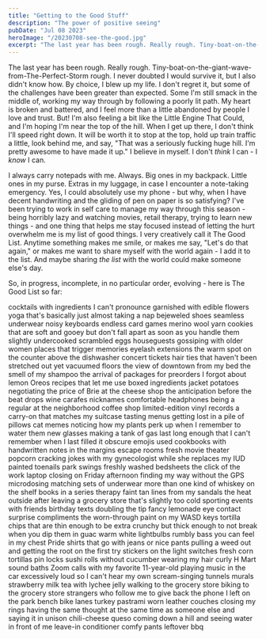 ```yaml
---
title: "Getting to the Good Stuff"
description: "The power of positive seeing"
pubDate: "Jul 08 2023"
heroImage: "/20230708-see-the-good.jpg"
excerpt: "The last year has been rough. Really rough. Tiny-boat-on-the-giant-wave-from-The-Perfect-Storm rough. I never doubted I would survive it, but I also didn't know how. By choice, I blew up my life. I don't regret it, but some of the challenges have been greater than expected. Some I'm still smack in the middle of, working my way through by following a poorly lit path."
---
```


The last year has been rough. Really rough. Tiny-boat-on-the-giant-wave-from-The-Perfect-Storm rough. I never doubted I would survive it, but I also didn't know how. By choice, I blew up my life. I don't regret it, but some of the challenges have been greater than expected. Some I'm still smack in the middle of, working my way through by following a poorly lit path. My heart is broken and battered, and I feel more than a little abandoned by people I love and trust. But! I'm also feeling a bit like the Little Engine That Could, and I'm hoping I'm near the top of the hill. When I get up there, I don't think I'll speed right down. It will be worth it to stop at the top, hold up train traffic a little, look behind me, and say, "That was a seriously fucking huge hill. I'm pretty awesome to have made it up." I believe in myself. I don't *think* I can - I *know* I can.

I always carry notepads with me. Always. Big ones in my backpack. Little ones in my purse. Extras in my luggage, in case I encounter a note-taking emergency. Yes, I could absolutely use my phone - but why, when I have decent handwriting and the gliding of pen on paper is so satisfying? I've been trying to work in self care to manage my way through this season - being horribly lazy and watching movies, retail therapy, trying to learn new things - and one thing that helps me stay focused instead of letting the hurt overwhelm me is my list of good things. I very creatively call it The Good List. Anytime something makes me smile, or makes me say, "Let's do that again," or makes me want to share myself with the world again - I add it to the list. And maybe sharing *the list* with the world could make someone else's day.

So, in progress, incomplete, in no particular order, evolving - here is The Good List so far:

cocktails with ingredients I can't pronounce garnished with edible flowers
yoga that's basically just almost taking a nap
bejeweled shoes
seamless underwear
noisy keyboards
endless card games
merino wool yarn
cookies that are soft and gooey but don't fall apart as soon as you handle them
slightly undercooked scrambled eggs
houseguests
gossiping with older women
places that trigger memories
eyelash extensions
the warm spot on the counter above the dishwasher
concert tickets
hair ties that haven't been stretched out yet
vacuumed floors
the view of downtown from my bed
the smell of my shampoo
the arrival of packages for preorders I forgot about
lemon Oreos
recipes that let me use boxed ingredients
jacket potatoes
negotiating the price of Brie at the cheese shop
the anticipation before the beat drops
wine carafes
nicknames
comfortable headphones
being a regular at the neighborhood coffee shop
limited-edition vinyl records
a carry-on that matches my suitcase
tasting menus
getting lost in a pile of pillows
cat memes
noticing how my plants perk up when I remember to water them
new glasses
making a tank of gas last long enough that I can't remember when I last filled it
obscure emojis
used cookbooks with handwritten notes in the margins
escape rooms
fresh movie theater popcorn
cracking jokes with my gynecologist while she replaces my IUD
painted toenails
park swings
freshly washed bedsheets
the click of the work laptop closing on Friday afternoon
finding my way without the GPS
microdosing
matching sets of underwear
more than one kind of whiskey on the shelf
books in a series
therapy
faint tan lines from my sandals
the heat outside after leaving a grocery store that's slightly too cold
sporting events with friends
birthday texts
doubling the tip
fancy lemonade
eye contact
surprise compliments
the worn-through paint on my WASD keys
tortilla chips that are thin enough to be extra crunchy but thick enough to not break when you dip them in guac
warm white lightbulbs
rumbly bass you can feel in my chest
Pride
shirts that go with jeans or nice pants
pulling a weed out and getting the root on the first try
stickers on the light switches
fresh corn tortillas
pin locks
sushi rolls without cucumber
wearing my hair curly
H Mart
sound baths
Zoom calls with my favorite 11-year-old
playing music in the car excessively loud so I can't hear my own scream-singing
tunnels
murals
strawberry milk tea with lychee jelly
walking to the grocery store
biking to the grocery store
strangers who follow me to give back the phone I left on the park bench
bike lanes
turkey pastrami
worn leather couches
closing my rings
having the same thought at the same time as someone else and saying it in unison
chili-cheese queso
coming down a hill and seeing water in front of me
leave-in conditioner
comfy pants
leftover bbq